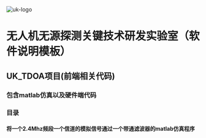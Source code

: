 ![uk-logo](https://s2.ax1x.com/2020/01/19/1C8qXt.png)
# 无人机无源探测关键技术研发实验室（软件说明模板）
## UK_TDOA项目(前端相关代码)

### 包含matlab仿真以及硬件端代码

### 目录
#### 将一个2.4Mhz频段一个信道的模拟信号通过一个带通滤波器的matlab仿真程序